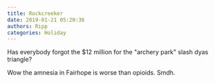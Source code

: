 ```yaml
---
title: Rockcreeker
date: 2019-01-21 05:20:36
authors: Ripp
categories: Holiday
---
```


 Has everybody forgot the $12 million for the "archery park" slash dyas triangle?

Wow the amnesia in Fairhope is worse than opioids. Smdh.
